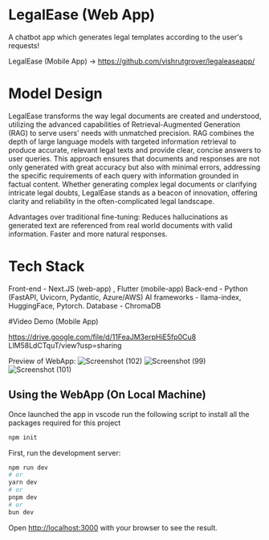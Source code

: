 # LegalEase (Web App)

A chatbot app which generates legal templates according to the user's requests!

LegalEase (Mobile App) -> https://github.com/vishrutgrover/legaleaseapp/

# Model Design

LegalEase transforms the way legal documents are created and understood, utilizing the advanced capabilities of Retrieval-Augmented Generation (RAG) to serve users' needs with unmatched precision. RAG combines the depth of large language models with targeted information retrieval to produce accurate, relevant legal texts and provide clear, concise answers to user queries. This approach ensures that documents and responses are not only generated with great accuracy but also with minimal errors, addressing the specific requirements of each query with information grounded in factual content. Whether generating complex legal documents or clarifying intricate legal doubts, LegalEase stands as a beacon of innovation, offering clarity and reliability in the often-complicated legal landscape.

Advantages over traditional fine-tuning: 
Reduces hallucinations as generated text are referenced from real world documents with valid information.
Faster and more natural responses.

# Tech Stack

Front-end - Next.JS (web-app) , Flutter (mobile-app)
Back-end - Python (FastAPI, Uvicorn, Pydantic, Azure/AWS)
AI frameworks - llama-index, HuggingFace, Pytorch.
Database - ChromaDB

#Video Demo (Mobile App)

https://drive.google.com/file/d/11FeaJM3erpHiE5fp0Cu8
LlM58LdCTquT/view?usp=sharing

Preview of WebApp:
![Screenshot (102)](https://github.com/Ishan130803/Innovate-For-Lawyered/assets/96647844/d389d27b-afc2-4c1b-97f5-cfa2beea834f)
![Screenshot (99)](https://github.com/Ishan130803/Innovate-For-Lawyered/assets/96647844/f6c35153-693c-48a4-a0e7-780a4b2a9275)
![Screenshot (101)](https://github.com/Ishan130803/Innovate-For-Lawyered/assets/96647844/6eea36e8-50c7-4914-9fb3-630a19cc3b86)

## Using the WebApp (On Local Machine)

Once launched the app in vscode run the following script to install all the packages required for this project
```bash
npm init
```


First, run the development server:

```bash
npm run dev
# or
yarn dev
# or
pnpm dev
# or
bun dev
```

Open [http://localhost:3000](http://localhost:3000/login) with your browser to see the result.

